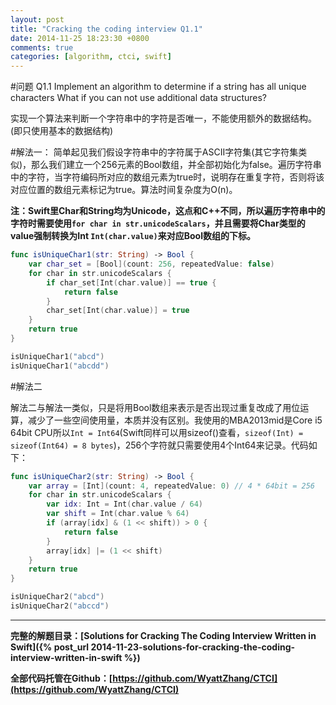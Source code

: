 ```yaml
---
layout: post
title: "Cracking the coding interview Q1.1"
date: 2014-11-25 18:23:30 +0800
comments: true
categories: [algorithm, ctci, swift]
---
```

#问题
Q1.1 Implement an algorithm to determine if a string has all unique characters What if you can not use additional data structures?

实现一个算法来判断一个字符串中的字符是否唯一，不能使用额外的数据结构。 (即只使用基本的数据结构)

#解法一：
简单起见我们假设字符串中的字符属于ASCII字符集(其它字符集类似)，那么我们建立一个256元素的Bool数组，并全部初始化为false。遍历字符串中的字符，当字符编码所对应的数组元素为true时，说明存在重复字符，否则将该对应位置的数组元素标记为true。算法时间复杂度为O(n)。

**注：Swift里Char和String均为Unicode，这点和C++不同，所以遍历字符串中的字符时需要使用`for char in str.unicodeScalars`，并且需要将Char类型的value强制转换为Int `Int(char.value)`来对应Bool数组的下标。**

```swift
func isUniqueChar1(str: String) -> Bool {
    var char_set = [Bool](count: 256, repeatedValue: false)
    for char in str.unicodeScalars {
        if char_set[Int(char.value)] == true {
            return false
        }
        char_set[Int(char.value)] = true
    }
    return true
}

isUniqueChar1("abcd")
isUniqueChar1("abcdd")
```

#解法二

解法二与解法一类似，只是将用Bool数组来表示是否出现过重复改成了用位运算，减少了一些空间使用量，本质并没有区别。我使用的MBA2013mid是Core i5 64bit CPU所以`Int = Int64`(Swift同样可以用sizeof()查看，`sizeof(Int) = sizeof(Int64) = 8 bytes`)，256个字符就只需要使用4个Int64来记录。代码如下：

```swift
func isUniqueChar2(str: String) -> Bool {
    var array = [Int](count: 4, repeatedValue: 0) // 4 * 64bit = 256
    for char in str.unicodeScalars {
        var idx: Int = Int(char.value / 64)
        var shift = Int(char.value % 64)
        if (array[idx] & (1 << shift)) > 0 {
            return false
        }
        array[idx] |= (1 << shift)
    }
    return true
}

isUniqueChar2("abcd")
isUniqueChar2("abccd")
```

---

**完整的解题目录：[Solutions for Cracking The Coding Interview Written in Swift]({% post_url 2014-11-23-solutions-for-cracking-the-coding-interview-written-in-swift %})**

**全部代码托管在Github：[https://github.com/WyattZhang/CTCI](https://github.com/WyattZhang/CTCI)**